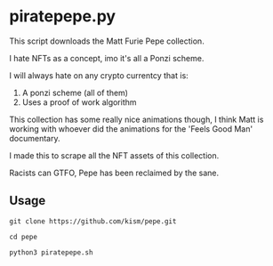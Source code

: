 # piratepepe.py

This script downloads the Matt Furie Pepe collection.

I hate NFTs as a concept, imo it's all a Ponzi scheme.

I will always hate on any crypto currentcy that is:
1. A ponzi scheme (all of them) 
2. Uses a proof of work algorithm

This collection has some really nice animations though, I think Matt is working with whoever did the animations for the 'Feels Good Man' documentary.

I made this to scrape all the NFT assets of this collection.

Racists can GTFO, Pepe has been reclaimed by the sane.

## Usage

`git clone https://github.com/kism/pepe.git`

`cd pepe`

`python3 piratepepe.sh`
